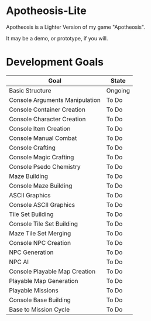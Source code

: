 # Apotheosis-Lite

Apotheosis is a Lighter Version of my game "Apotheosis".

It may be a demo, or prototype, if you will.

# Development Goals

| Goal | State |
|------|-------|
|Basic Structure|Ongoing|
|Console Arguments Manipulation | To Do |
|Console Container Creation | To Do |
|Console Character Creation | To Do |
|Console Item Creation | To Do |
|Console Manual Combat | To Do |
|Console Crafting | To Do |
|Console Magic Crafting | To Do |
|Console Psedo Chemistry | To Do |
|Maze Building | To Do |
|Console Maze Building | To Do |
|ASCII Graphics| To Do |
|Console ASCII Graphics| To Do |
|Tile Set Building | To Do |
|Console Tile Set Building | To Do |
|Maze Tile Set Merging | To Do |
|Console NPC Creation | To Do |
|NPC Generation | To Do |
|NPC AI | To Do |
|Console Playable Map Creation | To Do |
|Playable Map Generation | To Do |
|Playable Missions | To Do |
|Console Base Building | To Do |
|Base to Mission Cycle | To Do |
